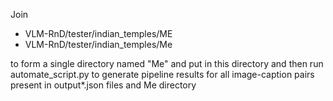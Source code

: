 Join 
- VLM-RnD/tester/indian_temples/ME
- VLM-RnD/tester/indian_temples/Me

to form a single directory named "Me" and put in this directory and then run automate_script.py to generate pipeline results for all image-caption pairs present in output*.json files and Me directory 
